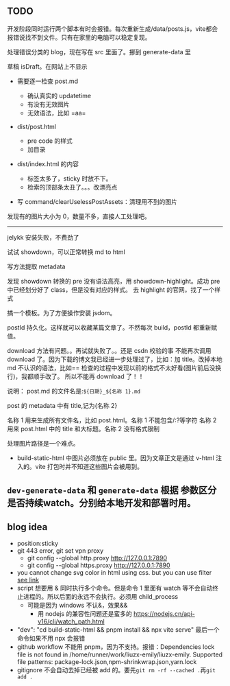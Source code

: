 ## TODO
开发阶段同时运行两个脚本有时会报错。每次重新生成/data/posts.js，vite都会报错说找不到文件。只有在家里的电脑可以稳定复现。

处理错误分类的 blog，现在写在 src 里面了。挪到 generate-data 里

草稿 isDraft。在网站上不显示

- 需要逐一检查 post.md

  - 确认真实的 updatetime
  - 有没有无效图片
  - 无效语法，比如 =aa=

- dist/post.html

  - pre code 的样式
  - 加目录

- dist/index.html 的内容

  - 标签太多了，sticky 时放不下。
  - 检索的顶部条太丑了。。。改漂亮点

- 写 command/clearUselessPostAssets：清理用不到的图片

发现有的图片大小为 0，数量不多，直接人工处理吧。

---

jelykk 安装失败，不费劲了

试试 showdown，可以正常转换 md to html

写方法提取 metadata

发现 showdown 转换的 pre 没有语法高亮，用 showdown-highlight。成功 pre 中已经划分好了 class，但是没有对应的样式。
去 highlight 的官网，找了一个样式

搞一个模板。为了方便操作安装 jsdom。

postId 持久化。这样就可以收藏某篇文章了。不然每次 build，postId 都重新赋值。

download 方法有问题。。再试就失败了。。还是 csdn 校验的事
不能再次调用 download 了。因为下载的博文我已经进一步处理过了，比如：加 title。改掉本地 md 不认识的语法，比如==
检查的过程中发现以前的格式不太好看(图片前后没换行)，我都顺手改了。
所以不能再 download 了！！

说明：
post.md 的文件名是:`${日期}_${名称 1}.md`

post 的 metadata 中有 title,记为{名称 2}

名称 1 用来生成所有文件名，比如 post.html。名称 1 不能包含\/:?等字符
名称 2 用来 post.html 中的 title 和大标题。名称 2 没有格式限制

处理图片路径是一个难点。
- build-static-html 中图片必须放在 public 里。因为文章正文是通过 v-html 注入的。vite 打包时并不知道这些图片会被用到。

`dev-generate-data` 和 `generate-data` 根据 参数区分是否持续watch。分别给本地开发和部署时用。
---



## blog idea

- position:sticky
- git 443 error, git set vpn proxy
  - git config --global http.proxy http://127.0.0.1:7890
  - git config --global https.proxy http://127.0.0.1:7890
- you cannot change svg color in html using css. but you can use filter
  [see link](https://stackoverflow.com/questions/22252472/how-can-i-change-the-color-of-an-svg-element)
- script 想要用 & 同时执行多个命令。但是命令 1 里面有 watch 等不会自动终止进程的。所以后面的永远不会执行。必须用 child_process
  - 可能是因为 windows 不认&，效果&&
    - 用 nodejs 的兼容性问题还是蛮多的 https://nodejs.cn/api-v16/cli/watch_path.html
- "dev": "cd build-static-html && pnpm install && npx vite serve" 最后一个命令如果不用 npx 会报错
- github workflow 不能用 pnpm，因为不支持。报错：Dependencies lock file is not found in /home/runner/work/liuzx-emily/liuzx-emily. Supported file patterns: package-lock.json,npm-shrinkwrap.json,yarn.lock
- gitignore 不会自动去掉已经被 add 的。要先`git rm -rf --cached .`再`git add .`
